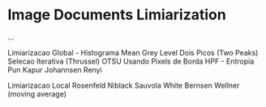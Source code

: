 Image Documents Limiarization
========================

...

Limiarizacao Global
	- Histograma
		Mean Grey Level
		Dois Picos (Two Peaks)
		Selecao Iterativa (Thrussel)
		OTSU
		Usando Pixels de Borda HPF
	- Entropia
		Pun
		Kapur
		Johannsen
		Renyi
	
Limiarizacao Local
	Rosenfeld
	Niblack
	Sauvola
	White
	Bernsen
	Wellner (moving average)